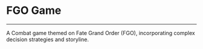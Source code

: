 # FGO Game
---
A Combat game themed on Fate Grand Order (FGO), incorporating complex decision strategies and storyline.
